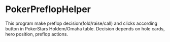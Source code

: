 # PokerPreflopHelper

This program make preflop decision(fold/raise/call) and clicks according button in PokerStars Holdem/Omaha table.
Decision depends on hole cards, hero position, preflop actions.
